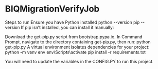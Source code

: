 # BIQMigrationVerifyJob

Steps to run
Ensure you have Python installed
python --version
pip --version
If pip isn’t installed, you can install it manually:

Download the get-pip.py script from bootstrap.pypa.io.
In Command Prompt, navigate to the directory containing get-pip.py, then run:
python get-pip.py
A virtual environment isolates dependencies for your project:
python -m venv env
env\Scripts\activate
pip install -r requirements.txt


You will need to update the variables in the CONFIG.PY to run this project. 

 
